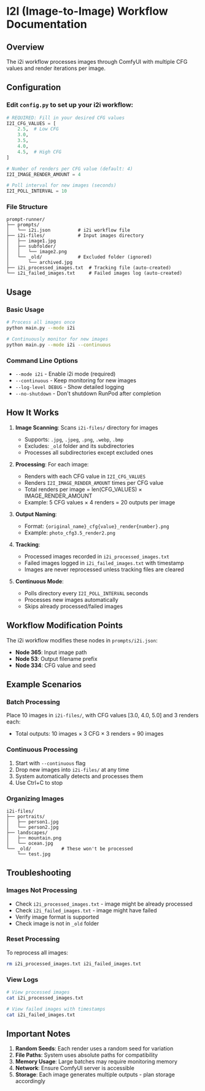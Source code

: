 # I2I (Image-to-Image) Workflow Documentation

## Overview
The i2i workflow processes images through ComfyUI with multiple CFG values and render iterations per image.

## Configuration

### Edit `config.py` to set up your i2i workflow:

```python
# REQUIRED: Fill in your desired CFG values
I2I_CFG_VALUES = [
    2.5,  # Low CFG
    3.0,
    3.5,
    4.0,
    4.5,  # High CFG
]

# Number of renders per CFG value (default: 4)
I2I_IMAGE_RENDER_AMOUNT = 4

# Poll interval for new images (seconds)
I2I_POLL_INTERVAL = 10
```

### File Structure
```
prompt-runner/
├── prompts/
│   └── i2i.json          # i2i workflow file
├── i2i-files/            # Input images directory
│   ├── image1.jpg
│   ├── subfolder/
│   │   └── image2.png
│   └── _old/             # Excluded folder (ignored)
│       └── archived.jpg
├── i2i_processed_images.txt  # Tracking file (auto-created)
└── i2i_failed_images.txt     # Failed images log (auto-created)
```

## Usage

### Basic Usage
```bash
# Process all images once
python main.py --mode i2i

# Continuously monitor for new images
python main.py --mode i2i --continuous
```

### Command Line Options
- `--mode i2i` - Enable i2i mode (required)
- `--continuous` - Keep monitoring for new images
- `--log-level DEBUG` - Show detailed logging
- `--no-shutdown` - Don't shutdown RunPod after completion

## How It Works

1. **Image Scanning**: Scans `i2i-files/` directory for images
   - Supports: `.jpg`, `.jpeg`, `.png`, `.webp`, `.bmp`
   - Excludes: `_old` folder and its subdirectories
   - Processes all subdirectories except excluded ones

2. **Processing**: For each image:
   - Renders with each CFG value in `I2I_CFG_VALUES`
   - Renders `I2I_IMAGE_RENDER_AMOUNT` times per CFG value
   - Total renders per image = len(CFG_VALUES) × IMAGE_RENDER_AMOUNT
   - Example: 5 CFG values × 4 renders = 20 outputs per image

3. **Output Naming**: 
   - Format: `{original_name}_cfg{value}_render{number}.png`
   - Example: `photo_cfg3.5_render2.png`

4. **Tracking**:
   - Processed images recorded in `i2i_processed_images.txt`
   - Failed images logged in `i2i_failed_images.txt` with timestamp
   - Images are never reprocessed unless tracking files are cleared

5. **Continuous Mode**:
   - Polls directory every `I2I_POLL_INTERVAL` seconds
   - Processes new images automatically
   - Skips already processed/failed images

## Workflow Modification Points

The i2i workflow modifies these nodes in `prompts/i2i.json`:
- **Node 365**: Input image path
- **Node 53**: Output filename prefix
- **Node 334**: CFG value and seed

## Example Scenarios

### Batch Processing
Place 10 images in `i2i-files/`, with CFG values [3.0, 4.0, 5.0] and 3 renders each:
- Total outputs: 10 images × 3 CFG × 3 renders = 90 images

### Continuous Processing
1. Start with `--continuous` flag
2. Drop new images into `i2i-files/` at any time
3. System automatically detects and processes them
4. Use Ctrl+C to stop

### Organizing Images
```
i2i-files/
├── portraits/
│   ├── person1.jpg
│   └── person2.jpg
├── landscapes/
│   ├── mountain.png
│   └── ocean.jpg
└── _old/           # These won't be processed
    └── test.jpg
```

## Troubleshooting

### Images Not Processing
- Check `i2i_processed_images.txt` - image might be already processed
- Check `i2i_failed_images.txt` - image might have failed
- Verify image format is supported
- Check image is not in `_old` folder

### Reset Processing
To reprocess all images:
```bash
rm i2i_processed_images.txt i2i_failed_images.txt
```

### View Logs
```bash
# View processed images
cat i2i_processed_images.txt

# View failed images with timestamps
cat i2i_failed_images.txt
```

## Important Notes

1. **Random Seeds**: Each render uses a random seed for variation
2. **File Paths**: System uses absolute paths for compatibility
3. **Memory Usage**: Large batches may require monitoring memory
4. **Network**: Ensure ComfyUI server is accessible
5. **Storage**: Each image generates multiple outputs - plan storage accordingly